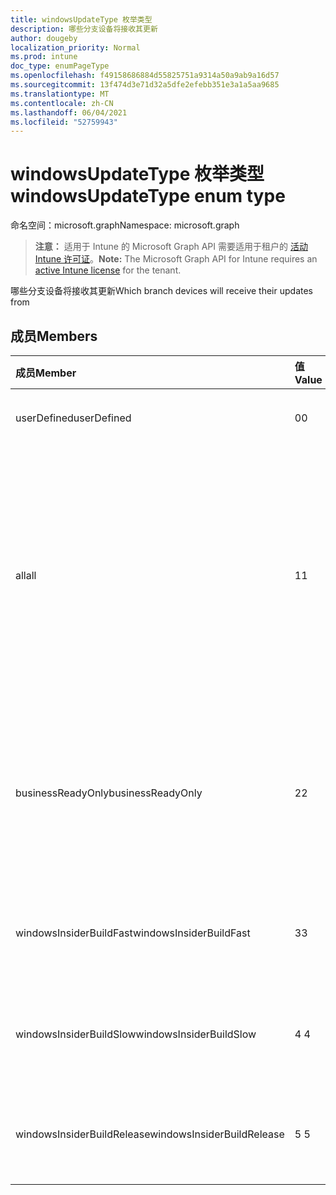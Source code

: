 ```yaml
---
title: windowsUpdateType 枚举类型
description: 哪些分支设备将接收其更新
author: dougeby
localization_priority: Normal
ms.prod: intune
doc_type: enumPageType
ms.openlocfilehash: f49158686884d55825751a9314a50a9ab9a16d57
ms.sourcegitcommit: 13f474d3e71d32a5dfe2efebb351e3a1a5aa9685
ms.translationtype: MT
ms.contentlocale: zh-CN
ms.lasthandoff: 06/04/2021
ms.locfileid: "52759943"
---
```

# <a name="windowsupdatetype-enum-type"></a><span data-ttu-id="03a93-103">windowsUpdateType 枚举类型</span><span class="sxs-lookup"><span data-stu-id="03a93-103">windowsUpdateType enum type</span></span>

<span data-ttu-id="03a93-104">命名空间：microsoft.graph</span><span class="sxs-lookup"><span data-stu-id="03a93-104">Namespace: microsoft.graph</span></span>

> <span data-ttu-id="03a93-105">**注意：** 适用于 Intune 的 Microsoft Graph API 需要适用于租户的 [活动 Intune 许可证](https://go.microsoft.com/fwlink/?linkid=839381)。</span><span class="sxs-lookup"><span data-stu-id="03a93-105">**Note:** The Microsoft Graph API for Intune requires an [active Intune license](https://go.microsoft.com/fwlink/?linkid=839381) for the tenant.</span></span>

<span data-ttu-id="03a93-106">哪些分支设备将接收其更新</span><span class="sxs-lookup"><span data-stu-id="03a93-106">Which branch devices will receive their updates from</span></span>

## <a name="members"></a><span data-ttu-id="03a93-107">成员</span><span class="sxs-lookup"><span data-stu-id="03a93-107">Members</span></span>
|<span data-ttu-id="03a93-108">成员</span><span class="sxs-lookup"><span data-stu-id="03a93-108">Member</span></span>|<span data-ttu-id="03a93-109">值</span><span class="sxs-lookup"><span data-stu-id="03a93-109">Value</span></span>|<span data-ttu-id="03a93-110">说明</span><span class="sxs-lookup"><span data-stu-id="03a93-110">Description</span></span>|
|:---|:---|:---|
|<span data-ttu-id="03a93-111">userDefined</span><span class="sxs-lookup"><span data-stu-id="03a93-111">userDefined</span></span>|<span data-ttu-id="03a93-112">0</span><span class="sxs-lookup"><span data-stu-id="03a93-112">0</span></span>|<span data-ttu-id="03a93-113">允许用户设置。</span><span class="sxs-lookup"><span data-stu-id="03a93-113">Allow the user to set.</span></span>|
|<span data-ttu-id="03a93-114">all</span><span class="sxs-lookup"><span data-stu-id="03a93-114">all</span></span>|<span data-ttu-id="03a93-115">1</span><span class="sxs-lookup"><span data-stu-id="03a93-115">1</span></span>|<span data-ttu-id="03a93-116">半年频道 (定向) 。</span><span class="sxs-lookup"><span data-stu-id="03a93-116">Semi-annual Channel (Targeted).</span></span> <span data-ttu-id="03a93-117">设备从半年频道和目标用户获取 (功能) 。</span><span class="sxs-lookup"><span data-stu-id="03a93-117">Device gets all applicable feature updates from Semi-annual Channel (Targeted).</span></span>|
|<span data-ttu-id="03a93-118">businessReadyOnly</span><span class="sxs-lookup"><span data-stu-id="03a93-118">businessReadyOnly</span></span>|<span data-ttu-id="03a93-119">2</span><span class="sxs-lookup"><span data-stu-id="03a93-119">2</span></span>|<span data-ttu-id="03a93-120">半年频道。</span><span class="sxs-lookup"><span data-stu-id="03a93-120">Semi-annual Channel.</span></span> <span data-ttu-id="03a93-121">设备从半年频道获取功能更新。</span><span class="sxs-lookup"><span data-stu-id="03a93-121">Device gets feature updates from Semi-annual Channel.</span></span>|
|<span data-ttu-id="03a93-122">windowsInsiderBuildFast</span><span class="sxs-lookup"><span data-stu-id="03a93-122">windowsInsiderBuildFast</span></span>|<span data-ttu-id="03a93-123">3</span><span class="sxs-lookup"><span data-stu-id="03a93-123">3</span></span>|<span data-ttu-id="03a93-124">Windows预览体验成员内部版本 - 快速</span><span class="sxs-lookup"><span data-stu-id="03a93-124">Windows Insider build - Fast</span></span>|
|<span data-ttu-id="03a93-125">windowsInsiderBuildSlow</span><span class="sxs-lookup"><span data-stu-id="03a93-125">windowsInsiderBuildSlow</span></span>|<span data-ttu-id="03a93-126">4 </span><span class="sxs-lookup"><span data-stu-id="03a93-126">4</span></span>|<span data-ttu-id="03a93-127">Windows预览体验成员内部版本 - 慢</span><span class="sxs-lookup"><span data-stu-id="03a93-127">Windows Insider build - Slow</span></span>|
|<span data-ttu-id="03a93-128">windowsInsiderBuildRelease</span><span class="sxs-lookup"><span data-stu-id="03a93-128">windowsInsiderBuildRelease</span></span>|<span data-ttu-id="03a93-129">5 </span><span class="sxs-lookup"><span data-stu-id="03a93-129">5</span></span>|<span data-ttu-id="03a93-130">预览Windows内部版本</span><span class="sxs-lookup"><span data-stu-id="03a93-130">Release Windows Insider build</span></span>|




